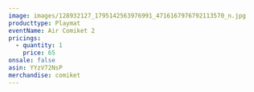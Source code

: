 ```yaml
---
image: images/128932127_1795142563976991_4716167976792113570_n.jpg
producttype: Playmat
eventName: Air Comiket 2
pricings:
  - quantity: 1
    price: 65
onsale: false
asin: YYzV72NsP
merchandise: comiket
---
```

